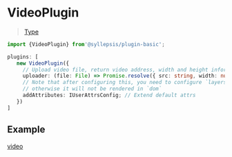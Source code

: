 # VideoPlugin <!-- {docsify-ignore-all} -->

> [Type](/en/plugins/types)

```typescript
import {VideoPlugin} from'@syllepsis/plugin-basic';

plugins: [
   new VideoPlugin({
     // Upload video file, return video address, width and height information
     uploader: (file: File) => Promise.resolve({ src: string, width: number, height: number }),
     // Note that after configuring this, you need to configure `layers` to take over rendering, 
     // otherwise it will not be rendered in `dom`
     addAttributes: IUserAttrsConfig; // Extend default attrs
   })
]
```

## Example

[video](https://codesandbox.io/embed/plugin-video-qr40c?hidenavigation=1 ':include :type=iframe width=100% height=500px')
